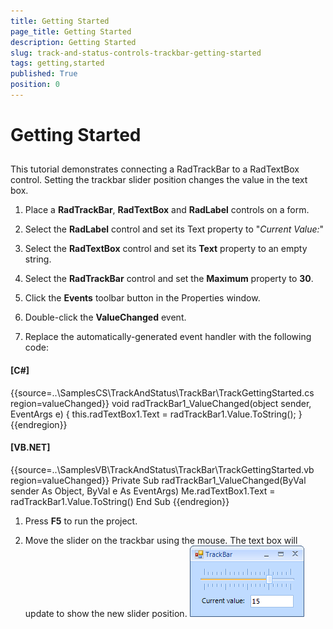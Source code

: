 ```yaml
---
title: Getting Started
page_title: Getting Started
description: Getting Started
slug: track-and-status-controls-trackbar-getting-started
tags: getting,started
published: True
position: 0
---
```


# Getting Started



## 

This tutorial demonstrates connecting a RadTrackBar to a RadTextBox control. Setting the trackbar slider position changes the value in the text box.
        

1. Place a __RadTrackBar__, __RadTextBox__ and __RadLabel__ controls on a form.
            

1. Select the __RadLabel__ control and set its Text property to "*Current Value:*"
            

1. Select the __RadTextBox__ control and set its __Text__ property to an empty string.
            

1. Select the __RadTrackBar__ control and set the __Maximum__ property to __30__.
            

1. Click the __Events__ toolbar button in the Properties window.
            

1. Double-click the __ValueChanged__ event.
            

1. Replace the automatically-generated event handler with the following code:
            

#### __[C#]__

{{source=..\SamplesCS\TrackAndStatus\TrackBar\TrackGettingStarted.cs region=valueChanged}}
	        void radTrackBar1_ValueChanged(object sender, EventArgs e)
	        {
	            this.radTextBox1.Text = radTrackBar1.Value.ToString();
	        }
	{{endregion}}



#### __[VB.NET]__

{{source=..\SamplesVB\TrackAndStatus\TrackBar\TrackGettingStarted.vb region=valueChanged}}
	    Private Sub radTrackBar1_ValueChanged(ByVal sender As Object, ByVal e As EventArgs)
	        Me.radTextBox1.Text = radTrackBar1.Value.ToString()
	    End Sub
	{{endregion}}



1. Press __F5__ to run the project.
            

1. Move the slider on the trackbar using the mouse. The text box will update to show the new slider position.
            ![track-and-status-controls-trackbar-getting-started 001](images/track-and-status-controls-trackbar-getting-started001.png)
